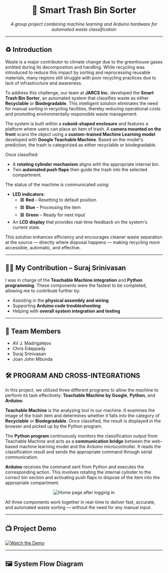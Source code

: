 <h1 align="center">🔌 Smart Trash Bin Sorter</h1>
<p align="center"><i>A group project combining machine learning and Arduino hardware for automated waste classification</i></p>

---
## ♻️ Introduction

Waste is a major contributor to climate change due to the greenhouse gases emitted during its decomposition and handling. While recycling was introduced to reduce this impact by sorting and reprocessing reusable materials, many regions still struggle with poor recycling practices due to lack of infrastructure and awareness.

To address this challenge, our team at **JARCS Inc.** developed the **Smart Trash Bin Sorter**, an automated system that classifies waste as either **Recyclable** or **Biodegradable**. This intelligent solution eliminates the need for manual sorting in recycling facilities, thereby reducing operational costs and promoting environmentally responsible waste management.

The system is built within a **cuboid-shaped enclosure** and features a platform where users can place an item of trash. A **camera mounted on the front** scans the object using a **custom-trained Machine Learning model** developed with **Google Teachable Machine**. Based on the model's prediction, the trash is categorized as either recyclable or biodegradable.

Once classified:
- A **rotating cylinder mechanism** aligns with the appropriate internal bin.
- Two **automated push flaps** then guide the trash into the selected compartment.

The status of the machine is communicated using:
- **LED indicators**:
  - 🟥 **Red** – Resetting to default position  
  - 🟦 **Blue** – Processing the item  
  - 🟩 **Green** – Ready for next input
- An **LCD display** that provides real-time feedback on the system's current state.

This solution enhances efficiency and encourages cleaner waste separation at the source — directly where disposal happens — making recycling more accessible, automatic, and effective.

---

## 🙋‍♂️ My Contribution – Suraj Srinivasan

I was in charge of the **Teachable Machine integration** and **Python programming**. These components were the fastest to be completed, allowing me to contribute further by:

- Assisting in the **physical assembly and wiring**
- Supporting **Arduino code troubleshooting**
- Helping with **overall system integration and testing**

---

## 👥 Team Members

- AV J. Madrigalejos  
- Chris Edappady 
- Suraj Srinivasan 
- Joan John Mbunda

## 🛠️ PROGRAM AND CROSS-INTEGRATIONS

In this project, we utilized three different programs to allow the machine to perform its task effectively: **Teachable Machine by Google**, **Python**, and **Arduino**.

**Teachable Machine** is the analyzing tool in our machine. It examines the image of the trash item and determines whether it falls into the category of **Recyclable** or **Biodegradable**. Once classified, the result is displayed in the browser and picked up by the Python program.

The **Python program** continuously monitors the classification output from Teachable Machine and acts as a **communication bridge** between the web-based machine learning model and the Arduino microcontroller. It reads the classification result and sends the appropriate command through serial communication.

**Arduino** receives the command sent from Python and executes the corresponding action. This involves rotating the internal cylinder to the correct bin section and activating push flaps to dispose of the item into the appropriate compartment.

<div align="center">
<img src="https://i.imgur.com/Ls6KMM5.png" alt="Home page after logging in"/>
</div>

All three components work together in real-time to deliver fast, accurate, and automated waste sorting — without the need for any manual input.

---



## 📺 Project Demo
[![Watch the Demo](https://i.imgur.com/WHi7U0s.png)](https://youtu.be/EZBboQ9rwXk)

---

## 🖼️ System Flow Diagram

